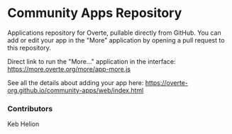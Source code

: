 # Community Apps Repository
Applications repository for Overte, pullable directly from GitHub. You can add or edit your app in the "More" application by opening a pull request to this repository.

Direct link to run the "More..." application in the interface: 
https://more.overte.org/more/app-more.js

See all the details about adding your app here: 
https://overte-org.github.io/community-apps/web/index.html

### Contributors

Keb Helion
